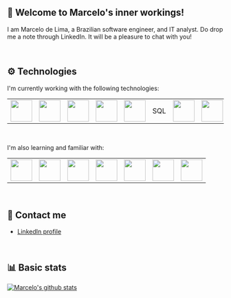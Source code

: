 ## :wave: Welcome to Marcelo's inner workings!

<p>I am Marcelo de Lima, a Brazilian software engineer, and IT analyst. Do drop me a note through LinkedIn. It will be a pleasure to chat with you!</p>
<br>

## :gear: Technologies

<p>I'm currently working with the following technologies:</p>
<table>
  <tr>
    <td><img src="https://cdn.jsdelivr.net/gh/devicons/devicon/icons/python/python-original-wordmark.svg" width="50px" height="50px" /></td>
    <td><img src="https://cdn.jsdelivr.net/gh/devicons/devicon/icons/javascript/javascript-original.svg" width="50px" height="50px" /></td>
    <td><img src="https://cdn.jsdelivr.net/gh/devicons/devicon/icons/html5/html5-plain-wordmark.svg" width="50px" height="50px" /></td>
    <td><img src="https://cdn.jsdelivr.net/gh/devicons/devicon/icons/css3/css3-plain-wordmark.svg" width="50px" height="50px" /></td>
    <td><img src="https://cdn.jsdelivr.net/gh/devicons/devicon/icons/vscode/vscode-original-wordmark.svg" width="50px" height="50px" /></td>
    <td>SQL</td>
    <td><img src="https://cdn.jsdelivr.net/gh/devicons/devicon/icons/mysql/mysql-original-wordmark.svg" width="50px" height="50px" /></td>
    <td><img src="https://cdn.jsdelivr.net/gh/devicons/devicon/icons/git/git-plain-wordmark.svg" width="50px" height="50px" /></td>
    <td><img src="https://cdn.jsdelivr.net/gh/devicons/devicon/icons/windows8/windows8-original.svg" width="50px" height="50px"/></td>
    <td><img src="https://upload.wikimedia.org/wikipedia/commons/f/ff/Vectorized_Apple_gray_logo.svg" width="50px" height="50px"/></td>
  </tr>
</table>
<br>

<p>I'm also learning and familiar with:</p>
<table>
  <tr>
    <td><img src="https://cdn.jsdelivr.net/gh/devicons/devicon/icons/c/c-original.svg" width="50px" height="50px" /></td>
    <td><img src="https://cdn.jsdelivr.net/gh/devicons/devicon/icons/java/java-original-wordmark.svg" width="50px" height="50px" /></td>
    <td><img src="https://cdn.jsdelivr.net/gh/devicons/devicon/icons/php/php-original.svg" width="50px" height="50px" /></td>
    <td><img src="https://cdn.jsdelivr.net/gh/devicons/devicon/icons/typescript/typescript-original.svg" width="50px" height="50px"/></td>
    <td><img src="https://cdn.jsdelivr.net/gh/devicons/devicon/icons/react/react-original-wordmark.svg" width="50px" height="50px" /></td>
    <td><img src="https://cdn.jsdelivr.net/gh/devicons/devicon/icons/ubuntu/ubuntu-plain-wordmark.svg" width="50px" height="50px" /></td>
    <td><img src="https://cdn.jsdelivr.net/gh/devicons/devicon/icons/linux/linux-original.svg" width="50px" height="50px" /></td>
  </tr>
</table>
<br>

## :incoming_envelope: Contact me

<ul>
  <li><a href="https://www.linkedin.com/in/marcelo-delima/" target="_blank">LinkedIn profile</a></li>
</ul>
<br>

## :bar_chart: Basic stats

[![Marcelo's github stats](https://github-readme-stats.vercel.app/api?username=marcelosinnerworkings)](https://github.com/marcelosinnerworkings/github-readme-stats)
